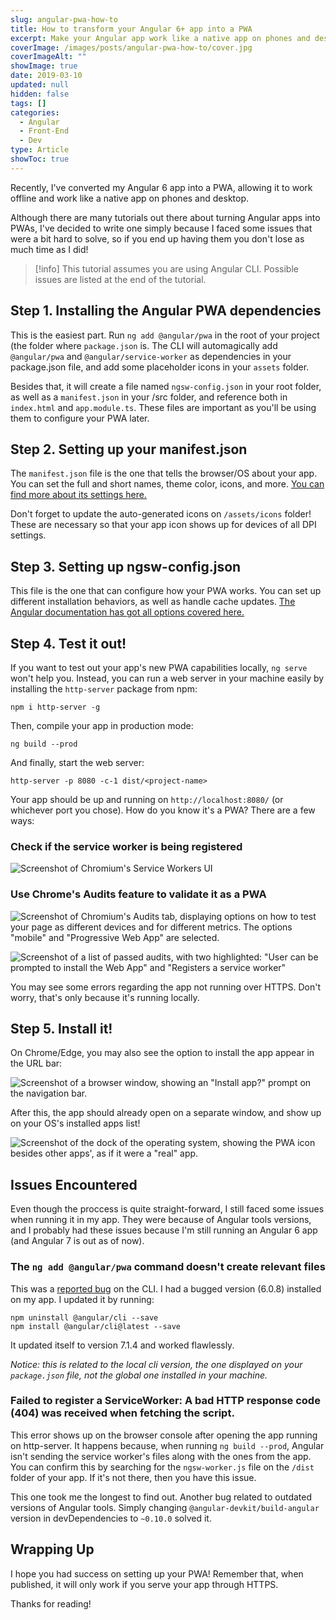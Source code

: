 ```yaml
---
slug: angular-pwa-how-to
title: How to transform your Angular 6+ app into a PWA
excerpt: Make your Angular app work like a native app on phones and desktop.
coverImage: /images/posts/angular-pwa-how-to/cover.jpg
coverImageAlt: ""
showImage: true
date: 2019-03-10
updated: null
hidden: false
tags: []
categories:
  - Angular
  - Front-End
  - Dev
type: Article
showToc: true
---
```


Recently, I've converted my Angular 6 app into a PWA, allowing it to work offline and work like a native app on phones and desktop.

Although there are many tutorials out there about turning Angular apps into PWAs, I've decided to write one simply because I faced some issues that were a bit hard to solve, so if you end up having them you don't lose as much time as I did!

> [!info]
> This tutorial assumes you are using Angular CLI. Possible issues are listed at the end of the tutorial.

## Step 1. Installing the Angular PWA dependencies

This is the easiest part. Run `ng add @angular/pwa` in the root of your project (the folder where `package.json` is. The CLI will automagically add `@angular/pwa` and `@angular/service-worker` as dependencies in your package.json file, and add some placeholder icons in your `assets` folder.

Besides that, it will create a file named `ngsw-config.json` in your root folder, as well as a `manifest.json` in your /src folder, and reference both in `index.html` and `app.module.ts`. These files are important as you'll be using them to configure your PWA later.

## Step 2. Setting up your manifest.json

The `manifest.json` file is the one that tells the browser/OS about your app. You can set the full and short names, theme color, icons, and more. [You can find more about its settings here.](https://developers.google.com/web/fundamentals/web-app-manifest/)

Don't forget to update the auto-generated icons on `/assets/icons` folder! These are necessary so that your app icon shows up for devices of all DPI settings.

## Step 3. Setting up ngsw-config.json

This file is the one that can configure how your PWA works. You can set up different installation behaviors, as well as handle cache updates. [The Angular documentation has got all options covered here.](https://angular.io/guide/service-worker-config)

## Step 4. Test it out!

If you want to test out your app's new PWA capabilities locally, `ng serve` won't help you. Instead, you can run a web server in your machine easily by installing the `http-server` package from npm:

```shell
npm i http-server -g
```

Then, compile your app in production mode:

```shell
ng build --prod
```

And finally, start the web server:

```shell
http-server -p 8080 -c-1 dist/<project-name>
```

Your app should be up and running on `http://localhost:8080/` (or whichever port you chose). How do you know it's a PWA? There are a few ways:

### Check if the service worker is being registered

![Screenshot of Chromium's Service Workers UI](/images/posts/angular-pwa-how-to/Service-Workers.jpg 'On dev console > Application > Service Workers, there should be a registered service worker for your app.')

### Use Chrome's Audits feature to validate it as a PWA

![Screenshot of Chromium's Audits tab, displaying options on how to test your page as different devices and for different metrics. The options "mobile" and "Progressive Web App" are selected.](/images/posts/angular-pwa-how-to/Audits.jpg 'On dev console > Audits, test it for Progressive Web Apps.')

![Screenshot of a list of passed audits, with two highlighted: "User can be prompted to install the Web App" and "Registers a service worker"](/images/posts/angular-pwa-how-to/Passed-Audits.jpg 'If everything went well, you should see the highlighted results on the \'Passed audits\' section.')

You may see some errors regarding the app not running over HTTPS. Don't worry, that's only because it's running locally.

## Step 5. Install it!

On Chrome/Edge, you may also see the option to install the app appear in the URL bar:

![Screenshot of a browser window, showing an "Install app?" prompt on the navigation bar.](/images/posts/angular-pwa-how-to/install-prompt.jpg)

After this, the app should already open on a separate window, and show up on your OS's installed apps list!

![Screenshot of the dock of the operating system, showing the PWA icon besides other apps', as if it were a "real" app.](/images/posts/angular-pwa-how-to/dock-icon.jpg)

## Issues Encountered

Even though the proccess is quite straight-forward, I still faced some issues when running it in my app. They were because of Angular tools versions, and I probably had these issues because I'm still running an Angular 6 app (and Angular 7 is out as of now).

### The `ng add @angular/pwa` command doesn't create relevant files

This was a [reported bug](https://github.com/angular/angular-cli/issues/11914) on the CLI. I had a bugged version (6.0.8) installed on my app. I updated it by running:

```shell
npm uninstall @angular/cli --save
npm install @angular/cli@latest --save
```


It updated itself to version 7.1.4 and worked flawlessly.

_Notice: this is related to the local cli version, the one displayed on your `package.json` file, not the global one installed in your machine._

### Failed to register a ServiceWorker: A bad HTTP response code (404) was received when fetching the script.

This error shows up on the browser console after opening the app running on http-server. It happens because, when running `ng build --prod`, Angular isn't sending the service worker's files along with the ones from the app. You can confirm this by searching for the `ngsw-worker.js` file on the `/dist` folder of your app. If it's not there, then you have this issue.

This one took me the longest to find out. Another bug related to outdated versions of Angular tools. Simply changing `@angular-devkit/build-angular` version in devDependencies to `~0.10.0` solved it.

## Wrapping Up

I hope you had success on setting up your PWA! Remember that, when published, it will only work if you serve your app through HTTPS.

Thanks for reading!